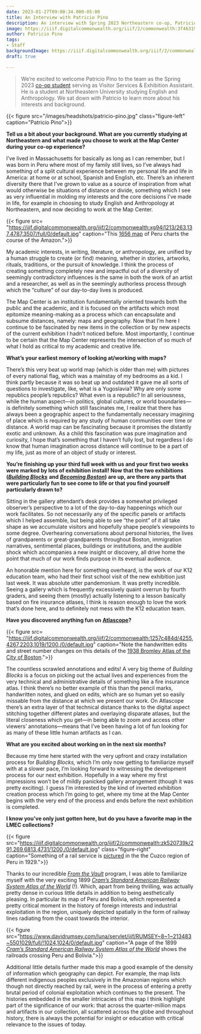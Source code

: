 ```yaml
---
date: 2023-01-27T09:00:34.000-05:00
title: An Interview with Patricio Pino
description: An interview with Spring 2023 Northeastern co-op, Patricio Pino
image: https://iiif.digitalcommonwealth.org/iiif/2/commonwealth:3f463192p/412,799,2405,1104/full/0/default.jpg
author: Patricio Pino
tags:
- Staff
backgroundImage: https://iiif.digitalcommonwealth.org/iiif/2/commonwealth:3f463192p/412,799,2405,1104/full/0/default.jpg
draft: true

---
```

> We’re excited to welcome Patricio Pino to the team as the Spring 2023 [co-op student](https://careers.northeastern.edu/cooperative-education/) serving as Visitor Services & Exhibition Assistant. He is a student at Northeastern University studying English and Anthropology. We sat down with Patricio to learn more about his interests and background.

{{< figure src="/images/headshots/patricio-pino.jpg" class="figure-left" caption="Patricio Pino">}}

**Tell us a bit about your background. What are you currently studying at Northeastern and what made you choose to work at the Map Center during your co-op experience?**

I’ve lived in Massachusetts for basically as long as I can remember, but I was born in Peru where most of my family still lives, so I’ve always had something of a split cultural experience between my personal life and life in America: at home or at school, Spanish and English, etc. There’s an inherent diversity there that I’ve grown to value as a source of inspiration from what would otherwise be situations of distance or divide, something which I see as very influential in molding my interests and the core decisions I’ve made in life, for example in choosing to study English and Anthropology at Northeastern, and now deciding to work at the Map Center.

{{< figure src= "https://iiif.digitalcommonwealth.org/iiif/2/commonwealth:xg94j1213/263,137,4787,3507/full/0/default.jpg"  caption="This [1656 map](https://collections.leventhalmap.org/search/commonwealth:xg94j120t) of Peru charts the course of the Amazon.">}}

My academic interests, in writing, literature, or anthropology, are unified by a human struggle to create (or find) meaning, whether in stories, artworks, rituals, traditions, or the pursuit of knowledge. I think the process of creating something completely new and impactful out of a diversity of seemingly contradictory influences is the same in both the work of an artist and a researcher, as well as in the seemingly authorless process through which the “culture” of our day-to-day lives is produced.

The Map Center is an institution fundamentally oriented towards both the public and the academic, and it is focused on the artifacts which most epitomize meaning-making as a process which can encapsulate and subsume distances, namely: maps and geography. Now that I’m here I continue to be fascinated by new items in the collection or by new aspects of the current exhibition I hadn’t noticed before. Most importantly, I continue to be certain that the Map Center represents the intersection of so much of what I hold as critical to my academic and creative life.

**What’s your earliest memory of looking at/working with maps?**

There’s this very beat up world map (which is older than me) with pictures of every national flag, which was a mainstay of my bedrooms as a kid. I think partly because it was so beat up and outdated it gave me all sorts of questions to investigate, like, what is a Yugoslavia? Why are only some republics people’s republics? What even is a republic? In all seriousness, while the human aspect—in politics, global cultures, or world boundaries—is definitely something which still fascinates me, I realize that there has always been a geographic aspect to the fundamentally necessary imagining of place which is required by any study of human communities over time or distance. A world map can be fascinating because it promises the distantly exotic and unknown. As a child this fascination was pure imagination and curiosity, I hope that’s something that I haven’t fully lost, but regardless I do know that human imagination across distance will continue to be a part of my life, just as more of an object of study or interest.

**You’re finishing up your third full week with us and your first two weeks were marked by lots of exhibition install! Now that the two exhibitions (**[**_Building Blocks_**](https://www.leventhalmap.org/exhibitions/#rotating-exhibition) **and** [**_Becoming Boston_**](https://www.leventhalmap.org/exhibitions/#permanent-exhibition)**) are up, are there any parts that were particularly fun to see come to life or that you find yourself particularly drawn to?**

Sitting in the gallery attendant’s desk provides a somewhat privileged observer’s perspective to a lot of the day-to-day happenings which our work facilitates. So not necessarily any of the specific panels or artifacts which I helped assemble, but being able to see “the point” of it all take shape as we accumulate visitors and hopefully shape people’s viewpoints to some degree. Overhearing conversations about personal histories, the lives of grandparents or great-grandparents throughout Boston, immigration narratives, sentimental places, buildings or institutions, and the audible shock which accompanies a new insight or discovery, all drive home the point that much of our work finds purpose in its eventual audience.

An honorable mention here for something overheard, is the work of our K12 education team, who had their first school visit of the new exhibition just last week. It was absolute utter pandemonium. It was pretty incredible. Seeing a gallery which is frequently excessively quaint overrun by fourth graders, and seeing them (mostly) actually listening to a lesson basically based on fire insurance atlases, I think is reason enough to love the work that’s done here, and to definitely not mess with the K12 education team.

**Have you discovered anything fun on** [**Atlascope**](https://www.atlascope.org/)**?**

{{< figure src= "https://iiif.digitalcommonwealth.org/iiif/2/commonwealth:1257c484d/4255,4267,2203,1019/1200,/0/default.jpg" caption="Note the handwritten edits and street number changes on this details of the [1938 Bromley Atlas of the City of Boston](https://collections.leventhalmap.org/search/commonwealth:1257c4834).">}}

The countless scrawled annotations and edits! A very big theme of _Building Blocks_ is a focus on picking out the actual lives and experiences from the very technical and administrative details of something like a fire insurance atlas. I think there’s no better example of this than the pencil marks, handwritten notes, and glued on edits, which are so human yet so easily missable from the distance at which we present our work. On Atlascope there’s an extra layer of that technical distance thanks to the digital aspect stitching together different plates and overlaying disparate atlases, but the literal closeness which you get—in being able to zoom and access other viewers’ annotations—means that I’ve been having a lot of fun looking for as many of these little human artifacts as I can.

**What are you excited about working on in the next six months?**

Because my time here started with the very upfront and crazy installation process for _Building Blocks,_ which I’m only now getting to familiarize myself with at a slower pace, I’m looking forward to witnessing the development process for our next exhibition. Hopefully in a way where my first impressions won’t be of mildly panicked gallery arrangement (though it was pretty exciting). I guess I’m interested by the kind of inverted exhibition creation process which I’m going to get, where my time at the Map Center begins with the very end of the process and ends before the next exhibition is completed.

**I know you’ve only just gotten here, but do you have a favorite map in the LMEC collections?**

{{< figure src="https://iiif.digitalcommonwealth.org/iiif/2/commonwealth:zk520739k/291,269,6813,4731/1200,/0/default.jpg" class="figure-right" caption="Something of a rail service is [pictured](https://www.digitalcommonwealth.org/search/commonwealth:zk5207389) in the the Cuzco region of Peru in 1929.">}}

Thanks to our incredible [_From the Vault_](https://www.leventhalmap.org/tags/from-the-vault/) program, I was able to familiarize myself with the very exciting 1899 [_Cram’s Standard American Railway System Atlas of the World_](https://bpl.bibliocommons.com/v2/record/S75C4501635) (!). Which, apart from being thrilling, was actually pretty dense in curious little details in addition to being aesthetically pleasing. In particular its map of Peru and Bolivia, which represented a pretty critical moment in the history of foreign interests and industrial exploitation in the region, uniquely depicted spatially in the form of railway lines radiating from the coast towards the interior.

{{< figure src="https://www.davidrumsey.com/luna/servlet/iiif/RUMSEY~8~1~213483~5501029/full/!1024,1024/0/default.jpg" caption="A page of the 1899 [_Cram’s Standard American Railway System Atlas of the World_](https://www.davidrumsey.com/luna/servlet/detail/RUMSEY~8~1~213483~5501029:Peru-and-Bolivia-?sort=Pub_List_No_InitialSort%2CPub_Date%2CPub_List_No%2CSeries_No&qvq=q:pub_list_no%3D%222809.000%22%20;sort:Pub_List_No_InitialSort%2CPub_Date%2CPub_List_No%2CSeries_No;lc:RUMSEY~8~1&mi=133&trs=170) shows the railroads crossing Peru and Bolivia.">}}

Additional little details further made this map a good example of the density of information which geography can depict. For example, the map lists different indigenous peoples exclusively in the Amazonian regions which though not directly reached by rail, were in the process of entering a pretty brutal period of colonial exploitation which continues to the present. The histories embedded in the smaller intricacies of this map I think highlight part of the significance of our work: that across the quarter-million maps and artifacts in our collection, all scattered across the globe and throughout history, there is always the potential for insight or education with critical relevance to the issues of today.